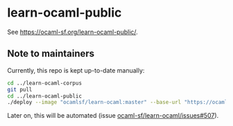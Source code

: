 # learn-ocaml-public

See <https://ocaml-sf.org/learn-ocaml-public/>.

## Note to maintainers

Currently, this repo is kept up-to-date manually:

```bash
cd ../learn-ocaml-corpus
git pull
cd ../learn-ocaml-public
./deploy --image "ocamlsf/learn-ocaml:master" --base-url "https://ocaml-sf.org/learn-ocaml-public" "$(readlink -f ../learn-ocaml-corpus)"
```

Later on, this will be automated (issue [ocaml-sf/learn-ocaml/issues#507](https://github.com/ocaml-sf/learn-ocaml/issues/507)).
